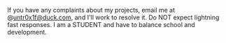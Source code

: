 If you have any complaints about my projects, email me at @untr0x1f@duck.com, and I'll work to resolve it. Do NOT expect lightning fast responses. I am a STUDENT and have to balance school and development.
